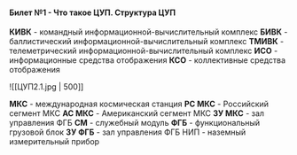 #### Билет №1 - Что такое ЦУП. Структура ЦУП

**КИВК** - командный информационной-вычислительный комплекс
**БИВК** - баллистический информационной-вычислительный комплекс
**ТМИВК** - телеметрический информационной-вычислительный комплекс
**ИСО** - информационные средства отображения
**КСО** - коллективные средства отображения

![[ЦУП2.1.jpg | 500]]

**МКС** - международная космическая станция
**РС МКС** - Российский сегмент МКС
**АС МКС** - Американский сегмент МКС
**ЗУ МКС** - зал управления ФГБ
**СМ** - служебный модуль
**ФГБ** - функциональный грузовой блок
**ЗУ ФГБ** - зал управления ФГБ
НИП - наземный измерительный прибор


